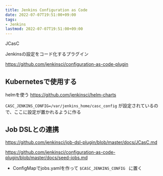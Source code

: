 ```yaml
---
title: Jenkins Configuration as Code
date: 2022-07-07T19:51:00+09:00
tags:
- Jenkins
lastmod: 2022-07-07T19:51:00+09:00
---
```


JCasC

Jenkinsの設定をコード化するプラグイン

https://github.com/jenkinsci/configuration-as-code-plugin

## Kubernetesで使用する

helmを使う
https://github.com/jenkinsci/helm-charts

`CASC_JENKINS_CONFIG=/var/jenkins_home/casc_config` が設定されているので、ここに設定が置かれるように作る

## Job DSLとの連携

<https://github.com/jenkinsci/job-dsl-plugin/blob/master/docs/JCasC.md>

https://github.com/jenkinsci/configuration-as-code-plugin/blob/master/docs/seed-jobs.md

* ConfigMapでjobs.yamlを作って `$CASC_JENKINS_CONFIG ` に置く
